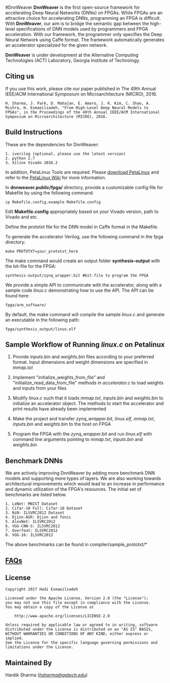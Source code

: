 #DnnWeaver
**DnnWeaver** is the first open-source framework for accelerating Deep Neural Networks (DNNs) on FPGAs.
While FPGAs are an attractive choice for accelerating DNNs, programming an FPGA is difficult.
With **DnnWeaver**, our aim is to bridge the semantic gap between the high-level specifications of DNN models used by programmers and FPGA acceleration.
With our framework, the programmer only specifies the Deep Neural Network using Caffe format.
The framework automatically generates an accelerator specialized for the given network.

**DnnWeaver** is under development at the Alternative Computing Technologies (ACT) Laboratory, Georgia Institute of Technology.

## Citing us
If you use this work, please cite our paper published in The 49th Annual IEEE/ACM International Symposium on Microarchitecture (MICRO), 2016.

```
H. Sharma, J. Park, D. Mahajan, E. Amaro, J. K. Kim, C. Shao, A. Mishra, H. Esmaeilzadeh, "From High-Level Deep Neural Models to FPGAs", in the Proceedings of the 49th Annual IEEE/ACM International Symposium on Microarchitecture (MICRO), 2016.
```

## Build Instructions

These are the dependencies for DnnWeaver:
```
1. iverilog (optional, please use the latest version)
2. python 2.7
3. Xilinx Vivado 2016.2
```


In addition, PetaLinux Tools are required. Please [download PetaLinux](https://www.xilinx.com/support/download/index.html/content/xilinx/en/downloadNav/embedded-design-tools.html) and refer to the [PetaLinux Wiki](http://www.wiki.xilinx.com/PetaLinux) for more information.

In **dnnweaver.public/fpga/** directory, provide a customizable config file for Makefile by using the following command:

```
cp Makefile.config.example Makefile.config
```

Edit **Makefile.config** appropriately based on your Vivado version, path to Vivado and etc.

Define the prototxt file for the DNN model in Caffe format in the Makefile.

To generate the accelerator Verilog, use the following command in the fpga directory:
```
make PROTOTXT=your_prototxt_here
```
The make command would create an output folder **synthesis-output** with the bit-file for the FPGA:
```
synthesis-output/zynq_wrapper.bit #bit-file to program the FPGA
```

We provide a simple API to communicate with the accelerator, along with a sample code *linux.c* demonstrating how to use the API. The API can be found here:
```
fpga/arm_software/
```
By default, the make command will compile the sample *linux.c* and generate an executable in the following path:
```
fpga/synthesis_output/linux.elf
```

## Sample Workflow of Running *linux.c* on Petalinux

1. Provide *inputs.bin* and *weights.bin* files according to your preferred format. Input dimensions and weight dimensions are specified in *mmap.txt*

2. Implement "initialize_weights_from_file" and "initialize_read_data_from_file" methods in *accelerator.c* to load weights and inputs from your files

3. Modify *linux.c* such that it loads *mmap.txt*, *inputs.bin* and *weights.bin* to initialize an accelerator object. The methods to start the accelerator and print results have already been implemented

4. Make the project and transfer *zynq_wrapper.bit*, *linux.elf*, *mmap.txt*, *inputs.bin* and *weights.bin* to the host on FPGA

5. Program the FPGA with the *zynq_wrapper.bit* and run *linux.elf* with command line arguments pointing to *mmap.txt*, *inputs.bin* and *weights.bin*


## Benchmark DNNs
We are actively improving DnnWeaver by adding more benchmark DNN models and supporting more types of layers.
We are also working towards architectural improvements which would lead to an increase in performance and dynamic utilization of the FPGA's resources.
The initial set of benchmarks are listed below.
```
1. LeNet: MNIST Dataset
2. Cifar-10 Full: Cifar-10 Dataset
3. NiN: ILSVRC2012 Dataset
4. Djinn-ASR: Djinn and Tonic
5. AlexNet: ILSVRC2012
6. VGG-CNN-S: ILSVRC2012
7. Overfeat: ILSVRC2012
8. VGG-16: ILSVRC2012
```
The above benchmarks can be found in compiler/sample\_prototxt/*

## [FAQs](https://bitbucket.org/hsharma35/dnnweaver.public/src/3b71c71903a3db25b67a44f9cbcc89fe0f4df47b/FAQs.md?at=master)

## License

```
Copyright 2017 Hadi Esmaeilzadeh

Licensed under the Apache License, Version 2.0 (the "License");
you may not use this file except in compliance with the License.
You may obtain a copy of the License at

    http://www.apache.org/licenses/LICENSE-2.0

Unless required by applicable law or agreed to in writing, software
distributed under the License is distributed on an "AS IS" BASIS,
WITHOUT WARRANTIES OR CONDITIONS OF ANY KIND, either express or implied.
See the License for the specific language governing permissions and
limitations under the License.
```

## Maintained By
Hardik Sharma (*hsharma@gatech.edu*)